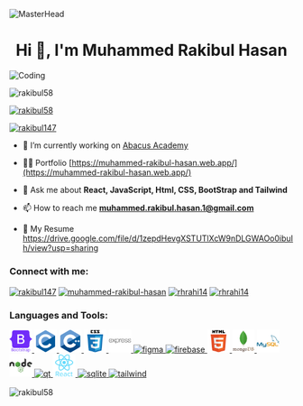 ![MasterHead](https://i.ibb.co/2NQgF0y/Untitled-Design-4.png)
<h1 align="center">Hi 👋, I'm Muhammed Rakibul Hasan</h1>

<p  align="left"><img alt="Coding" width="400" src="https://media.tenor.com/GfSX-u7VGM4AAAAC/coding.gif"/></p>

<p align="left"> <img src="https://komarev.com/ghpvc/?username=rakibul58&label=Profile%20views&color=0e75b6&style=flat" alt="rakibul58" /> </p>

<p align="left"> <a href="https://github.com/ryo-ma/github-profile-trophy"><img src="https://github-profile-trophy.vercel.app/?username=rakibul58" alt="rakibul58" /></a> </p>

<p align="left"> <a href="https://twitter.com/rakibul147" target="blank"><img src="https://img.shields.io/twitter/follow/rakibul147?logo=twitter&style=for-the-badge" alt="rakibul147" /></a> </p>

- 🔭 I’m currently working on [Abacus Academy](https://abacus-academy-courses.netlify.app/)

- 👨‍💻 Portfolio [https://muhammed-rakibul-hasan.web.app/](https://muhammed-rakibul-hasan.web.app/)

- 💬 Ask me about **React, JavaScript, Html, CSS, BootStrap and Tailwind**

- 📫 How to reach me **muhammed.rakibul.hasan.1@gmail.com**

- 📄 My Resume https://drive.google.com/file/d/1zepdHevgXSTUTlXcW9nDLGWAOo0ibuIh/view?usp=sharing

<h3 align="left">Connect with me:</h3>
<p align="left">
<a href="https://twitter.com/rakibul147" target="blank"><img align="center" src="https://raw.githubusercontent.com/rahuldkjain/github-profile-readme-generator/master/src/images/icons/Social/twitter.svg" alt="rakibul147" height="30" width="40" /></a>
<a href="https://linkedin.com/in/muhammed-rakibul-hasan" target="blank"><img align="center" src="https://raw.githubusercontent.com/rahuldkjain/github-profile-readme-generator/master/src/images/icons/Social/linked-in-alt.svg" alt="muhammed-rakibul-hasan" height="30" width="40" /></a>
<a href="https://fb.com/rhrahi14" target="blank"><img align="center" src="https://raw.githubusercontent.com/rahuldkjain/github-profile-readme-generator/master/src/images/icons/Social/facebook.svg" alt="rhrahi14" height="30" width="40" /></a>
<a href="https://codeforces.com/profile/rhrahi14" target="blank"><img align="center" src="https://raw.githubusercontent.com/rahuldkjain/github-profile-readme-generator/master/src/images/icons/Social/codeforces.svg" alt="rhrahi14" height="30" width="40" /></a>
</p>

<h3 align="left">Languages and Tools:</h3>
<p align="left"> <a href="https://getbootstrap.com" target="_blank" rel="noreferrer"> <img src="https://raw.githubusercontent.com/devicons/devicon/master/icons/bootstrap/bootstrap-plain-wordmark.svg" alt="bootstrap" width="40" height="40"/> </a> <a href="https://www.cprogramming.com/" target="_blank" rel="noreferrer"> <img src="https://raw.githubusercontent.com/devicons/devicon/master/icons/c/c-original.svg" alt="c" width="40" height="40"/> </a> <a href="https://www.w3schools.com/cpp/" target="_blank" rel="noreferrer"> <img src="https://raw.githubusercontent.com/devicons/devicon/master/icons/cplusplus/cplusplus-original.svg" alt="cplusplus" width="40" height="40"/> </a> <a href="https://www.w3schools.com/css/" target="_blank" rel="noreferrer"> <img src="https://raw.githubusercontent.com/devicons/devicon/master/icons/css3/css3-original-wordmark.svg" alt="css3" width="40" height="40"/> </a> <a href="https://expressjs.com" target="_blank" rel="noreferrer"> <img src="https://raw.githubusercontent.com/devicons/devicon/master/icons/express/express-original-wordmark.svg" alt="express" width="40" height="40"/> </a> <a href="https://www.figma.com/" target="_blank" rel="noreferrer"> <img src="https://www.vectorlogo.zone/logos/figma/figma-icon.svg" alt="figma" width="40" height="40"/> </a> <a href="https://firebase.google.com/" target="_blank" rel="noreferrer"> <img src="https://www.vectorlogo.zone/logos/firebase/firebase-icon.svg" alt="firebase" width="40" height="40"/> </a> <a href="https://www.w3.org/html/" target="_blank" rel="noreferrer"> <img src="https://raw.githubusercontent.com/devicons/devicon/master/icons/html5/html5-original-wordmark.svg" alt="html5" width="40" height="40"/> </a> <a href="https://www.mongodb.com/" target="_blank" rel="noreferrer"> <img src="https://raw.githubusercontent.com/devicons/devicon/master/icons/mongodb/mongodb-original-wordmark.svg" alt="mongodb" width="40" height="40"/> </a> <a href="https://www.mysql.com/" target="_blank" rel="noreferrer"> <img src="https://raw.githubusercontent.com/devicons/devicon/master/icons/mysql/mysql-original-wordmark.svg" alt="mysql" width="40" height="40"/> </a> <a href="https://nodejs.org" target="_blank" rel="noreferrer"> <img src="https://raw.githubusercontent.com/devicons/devicon/master/icons/nodejs/nodejs-original-wordmark.svg" alt="nodejs" width="40" height="40"/> </a> <a href="https://www.qt.io/" target="_blank" rel="noreferrer"> <img src="https://upload.wikimedia.org/wikipedia/commons/0/0b/Qt_logo_2016.svg" alt="qt" width="40" height="40"/> </a> <a href="https://reactjs.org/" target="_blank" rel="noreferrer"> <img src="https://raw.githubusercontent.com/devicons/devicon/master/icons/react/react-original-wordmark.svg" alt="react" width="40" height="40"/> </a> <a href="https://www.sqlite.org/" target="_blank" rel="noreferrer"> <img src="https://www.vectorlogo.zone/logos/sqlite/sqlite-icon.svg" alt="sqlite" width="40" height="40"/> </a> <a href="https://tailwindcss.com/" target="_blank" rel="noreferrer"> <img src="https://www.vectorlogo.zone/logos/tailwindcss/tailwindcss-icon.svg" alt="tailwind" width="40" height="40"/> </a> </p>

<!-- <p><img align="left" src="https://github-readme-stats.vercel.app/api/top-langs?username=rakibul58&show_icons=true&locale=en&layout=compact" alt="rakibul58" /></p>

<p>&nbsp;<img align="center" src="https://github-readme-stats.vercel.app/api?username=rakibul58&show_icons=true&locale=en" alt="rakibul58" /></p> -->

<p><img align="center" src="https://github-readme-streak-stats.herokuapp.com/?user=rakibul58&" alt="rakibul58" /></p>
